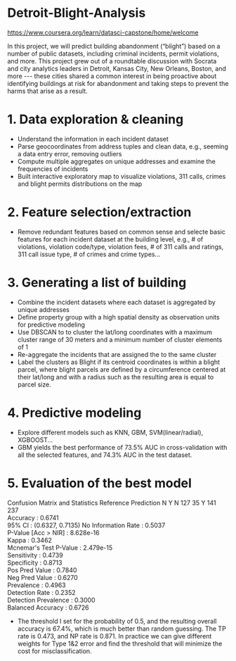 # Detroit-Blight-Analysis

https://www.coursera.org/learn/datasci-capstone/home/welcome

In this project, we will predict building abandonment (“blight”) based on a number of public datasets, including criminal incidents, permit violations, and more. This project grew out of a roundtable discussion with Socrata and city analytics leaders in Detroit, Kansas City, New Orleans, Boston, and more --- these cities shared a common interest in being proactive about identifying buildings at risk for abandonment and taking steps to prevent the harms that arise as a result. 

# 1. Data exploration & cleaning #

- Understand the information in each incident dataset
- Parse geocoordinates from address tuples and clean data, e.g., seeming a data entry error, removing outliers
- Compute multiple aggregates on unique addresses and examine the frequencies of incidents
- Built interactive exploratory map to visualize violations, 311 calls, crimes and blight permits distributions on the map

# 2. Feature selection/extraction #
- Remove redundant features based on common sense and selecte basic features for each incident dataset at the building level, e.g., # of violations, violation code/type, violation fees, # of 311 calls and ratings, 311 call issue type, # of crimes and crime types...

# 3. Generating a list of building #
- Combine the incident datasets where each dataset is aggregated by unique addresses
- Define property group with a high spatial density as observation units for predictive modeling
- Use DBSCAN to to cluster the lat/long coordinates with a maximum cluster range of 30 meters and a minimum number of cluster elements of 1
- Re-aggregate the incidents that are assigned the to the same cluster
- Label the clusters as Blight if its centroid coordinates is within a blight parcel, where blight parcels are defined by a circumference centered at their lat/long and with a radius such as the resulting area is equal to parcel size.

# 4. Predictive modeling 
- Explore different models such as KNN, GBM, SVM(linear/radial), XGBOOST...
- GBM yields the best performance of 73.5% AUC in cross-validation with all the selected features, and 74.3% AUC in the test dataset. 

# 5. Evaluation of the best model

Confusion Matrix and Statistics
           Reference
 Prediction   N   Y
          N 127  35
          Y 141 237                              
                Accuracy : 0.6741          
                95% CI : (0.6327, 0.7135)
     No Information Rate : 0.5037          
     P-Value [Acc > NIR] : 8.628e-16                                    
                   Kappa : 0.3462          
                   Mcnemar's Test P-Value : 2.479e-15                                
             Sensitivity : 0.4739          
             Specificity : 0.8713          
          Pos Pred Value : 0.7840          
          Neg Pred Value : 0.6270          
              Prevalence : 0.4963          
          Detection Rate : 0.2352          
    Detection Prevalence : 0.3000          
       Balanced Accuracy : 0.6726          

- The threshold I set for the probability of 0.5, and the resulting overall accuracy is 67.4%, which is much better than random guessing. The TP rate is 0.473, and NP rate is 0.871. In practice we can give different weights for Type 1&2 error and find the threshold that will minimize the cost for misclassification. 
